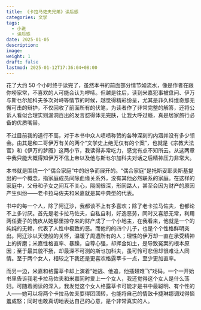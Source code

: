 ```yaml
---
title: 《卡拉马佐夫兄弟》读后感
categories: 文学
tags:
  - 小说
  - 读后感
date: 2025-01-05
description: 
image: 
weight: 1
draft: false
lastmod: 2025-01-12T17:36:04+08:00
---
```

花了大约 50 个小时终于读完了，虽然本书的前面部分情节如流水，像是作者在跟你唠家常，不喜欢的人可能会认为啰嗦。但越是往后，读到米嘉犯事被盘问、伊万与斯乜尔加科夫多次对峙等情节的时候，越觉得精彩纷呈，尤其是菲久科维奇那无懈可击的辩护，不仅回收了前面所有的伏笔，为读者作了非常完整的解答，还将公诉人看似合理实则漏洞百出的发言怼得体无完肤，让我大呼过瘾，真是居家旅行必备的优质嘴替。

不过目前我的道行不高，对于本书中众人啧啧称赞的各种深刻的内涵并没有多少领会。由其是和二哥伊万有关的两个“文学史上绝无仅有的个案”，也就是《宗教大法官》和《伊万的梦魇》这两小节，我读得非常吃力，感觉有点不知所云。从这两章中我只能大概得知伊万不信上帝以及他与斯乜尔加科夫对话之后精神压力非常大。

本书就是围绕一个“偶合家庭”中的纷争而展开的。“偶合家庭”是托斯妥耶夫斯基提出的一个概念，指家庭成员间除血缘关系外，没有其他必然联系的家庭。在这样的家庭中，父母和子女之间互不关心，隔阂很深，形同路人，甚至会因为财产的原因产生纠纷——老卡拉马佐夫和米嘉就是其中典型的代表。

书中的每一个人，除了阿辽沙，我都谈不上有多喜欢；除了老卡拉马佐夫，也都论不上多讨厌。首先是老卡拉马佐夫，自私自利，好逸恶劳，同时又喜怒无常，利用两任妻子的愧疚从她那里掠夺来的财产成了一个小地主，在我看来，他就是一个的纯纯的无赖，代表了人性中极致的恶。而他的的四个儿子，也是个个性格鲜明突出。阿辽沙以天使般的关怀，温暖了周遭所有的人；理性的伊万却一直在承受精神上的折磨；米嘉性格直率、暴躁，自尊心强，却挥金如土，是导致冤案的根本原因；至于最其貌不扬，却最深不可测的斯乜加科夫，虽可怜可悲但却很难让人同情。至于两个女人，相较之下我还是更喜欢格露莘卡一点，至少更加直率。

而另一边，米嘉和格露莘卡却上演着“她逃、他追，他插翅难飞”戏码。一个一开始书里告诉我老卡拉马佐夫和米嘉同时爱上一个女人，我还觉得这个女人是什么荡妇。可随着阅读的深入，我发觉这个女人格露莘卡可能才是书中最聪明、有个性的人——她可以将两个卡拉马佐夫耍得团团转，也能将自己的情敌卡捷琳娜调戏得恼羞成怒；同时也敢真切地表达自己的心意，是个非常真实的人。



